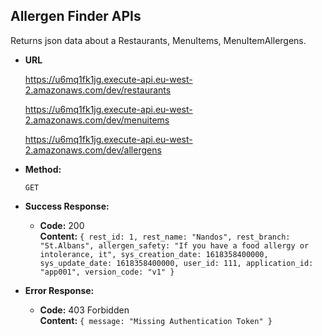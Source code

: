 **Allergen Finder APIs**
----
  Returns json data about a Restaurants, MenuItems, MenuItemAllergens.

* **URL**

  https://u6mq1fk1jg.execute-api.eu-west-2.amazonaws.com/dev/restaurants
  
  https://u6mq1fk1jg.execute-api.eu-west-2.amazonaws.com/dev/menuitems
  
  https://u6mq1fk1jg.execute-api.eu-west-2.amazonaws.com/dev/allergens

* **Method:**

  `GET`
  
* **Success Response:**

  * **Code:** 200 <br />
    **Content:** `{
rest_id: 1,
rest_name: "Nandos",
rest_branch: "St.Albans",
allergen_safety: "If you have a food allergy or intolerance, it",
sys_creation_date: 1618358400000,
sys_update_date: 1618358400000,
user_id: 111,
application_id: "app001",
version_code: "v1"
}`
 
* **Error Response:**

  * **Code:** 403 Forbidden <br />
    **Content:** `{
message: "Missing Authentication Token"
}`

 
